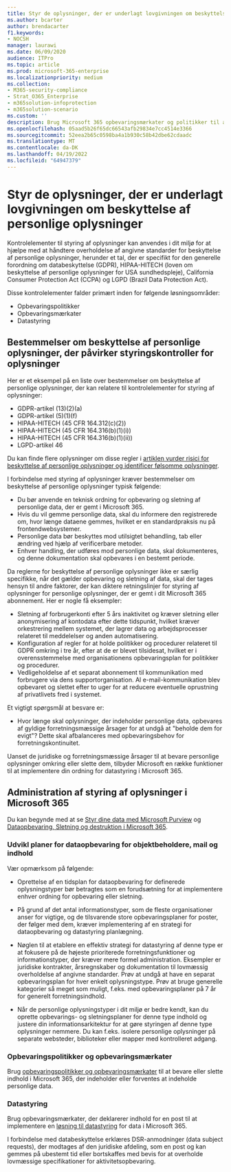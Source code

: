 ```yaml
---
title: Styr de oplysninger, der er underlagt lovgivningen om beskyttelse af personlige oplysninger
ms.author: bcarter
author: brendacarter
f1.keywords:
- NOCSH
manager: laurawi
ms.date: 06/09/2020
audience: ITPro
ms.topic: article
ms.prod: microsoft-365-enterprise
ms.localizationpriority: medium
ms.collection:
- M365-security-compliance
- Strat_O365_Enterprise
- m365solution-infoprotection
- m365solution-scenario
ms.custom: ''
description: Brug Microsoft 365 opbevaringsmærkater og politikker til at administrere personlige data i dit Microsoft 365 miljø.
ms.openlocfilehash: 05aad5b26f65dc66543afb29834e7cc4514e3366
ms.sourcegitcommit: 52eea2b65c0598ba4a1b930c58b42dbe62cdaadc
ms.translationtype: MT
ms.contentlocale: da-DK
ms.lasthandoff: 04/19/2022
ms.locfileid: "64947379"
---
```

# <a name="govern-information-subject-to-data-privacy-regulation"></a>Styr de oplysninger, der er underlagt lovgivningen om beskyttelse af personlige oplysninger

Kontrolelementer til styring af oplysninger kan anvendes i dit miljø for at hjælpe med at håndtere overholdelse af angivne standarder for beskyttelse af personlige oplysninger, herunder et tal, der er specifikt for den generelle forordning om databeskyttelse (GDPR), HIPAA-HITECH (loven om beskyttelse af personlige oplysninger for USA sundhedspleje), California Consumer Protection Act (CCPA) og LGPD (Brazil Data Protection Act). 

Disse kontrolelementer falder primært inden for følgende løsningsområder:

- Opbevaringspolitikker
- Opbevaringsmærkater
- Datastyring

## <a name="data-privacy-regulations-impacting-information-governance-controls"></a>Bestemmelser om beskyttelse af personlige oplysninger, der påvirker styringskontroller for oplysninger

Her er et eksempel på en liste over bestemmelser om beskyttelse af personlige oplysninger, der kan relatere til kontrolelementer for styring af oplysninger:

- GDPR-artikel (13)(2)(a)
- GDPR-artikel (5)(1)(f)
- HIPAA-HITECH (45 CFR 164.312(c)(2))
- HIPAA-HITECH (45 CFR 164.316(b)(1)(i))
- HIPAA-HITECH (45 CFR 164.316(b)(1)(ii))
- LGPD-artikel 46

Du kan finde flere oplysninger om disse regler i [artiklen vurder risici for beskyttelse af personlige oplysninger og identificer følsomme oplysninger](information-protection-deploy-assess.md).

I forbindelse med styring af oplysninger kræver bestemmelser om beskyttelse af personlige oplysninger typisk følgende:

- Du bør anvende en teknisk ordning for opbevaring og sletning af personlige data, der er gemt i Microsoft 365.
- Hvis du vil gemme personlige data, skal du informere den registrerede om, hvor længe dataene gemmes, hvilket er en standardpraksis nu på frontendwebsystemer.
- Personlige data bør beskyttes mod utilsigtet behandling, tab eller ændring ved hjælp af verificerbare metoder.
- Enhver handling, der udføres mod personlige data, skal dokumenteres, og denne dokumentation skal opbevares i en bestemt periode.

Da reglerne for beskyttelse af personlige oplysninger ikke er særlig specifikke, når det gælder opbevaring og sletning af data, skal der tages hensyn til andre faktorer, der kan diktere retningslinjer for styring af oplysninger for personlige oplysninger, der er gemt i dit Microsoft 365 abonnement. Her er nogle få eksempler:

- Sletning af forbrugerkonti efter 5 års inaktivitet og kræver sletning eller anonymisering af kontodata efter dette tidspunkt, hvilket kræver orkestrering mellem systemet, der lagrer data og arbejdsprocesser relateret til meddelelser og anden automatisering.
- Konfiguration af regler for at holde politikker og procedurer relateret til GDPR omkring i tre år, efter at de er blevet tilsidesat, hvilket er i overensstemmelse med organisationens opbevaringsplan for politikker og procedurer.
- Vedligeholdelse af et separat abonnement til kommunikation med forbrugere via dens supportorganisation. Al e-mail-kommunikation blev opbevaret og slettet efter to uger for at reducere eventuelle oprustning af privatlivets fred i systemet.

Et vigtigt spørgsmål at besvare er: 

- Hvor længe skal oplysninger, der indeholder personlige data, opbevares af gyldige forretningsmæssige årsager for at undgå at "beholde dem for evigt"? Dette skal afbalanceres med opbevaringsbehov for forretningskontinuitet.

Uanset de juridiske og forretningsmæssige årsager til at bevare personlige oplysninger omkring eller slette dem, tilbyder Microsoft en række funktioner til at implementere din ordning for datastyring i Microsoft 365.

## <a name="managing-information-governance-in-microsoft-365"></a>Administration af styring af oplysninger i Microsoft 365

Du kan begynde med at se [Styr dine data med Microsoft Purview](../compliance/manage-data-governance.md) og [Dataopbevaring, Sletning og destruktion i Microsoft 365](/office365/Enterprise/office-365-data-retention-deletion-and-destruction-overview).

### <a name="develop-data-retention-schedules-for-containers-email-and-content"></a>Udvikl planer for dataopbevaring for objektbeholdere, mail og indhold

Vær opmærksom på følgende:

- Oprettelse af en tidsplan for dataopbevaring for definerede oplysningstyper bør betragtes som en forudsætning for at implementere enhver ordning for opbevaring eller sletning.

- På grund af det antal informationstyper, som de fleste organisationer anser for vigtige, og de tilsvarende store opbevaringsplaner for poster, der følger med dem, kræver implementering af en strategi for dataopbevaring og datastyring planlægning. 

- Nøglen til at etablere en effektiv strategi for datastyring af denne type er at fokusere på de højeste prioriterede forretningsfunktioner og informationstyper, der kræver mere formel administration. Eksempler er juridiske kontrakter, årsregnskaber og dokumentation til lovmæssig overholdelse af angivne standarder. Prøv at undgå at have en separat opbevaringsplan for hver enkelt oplysningstype. Prøv at bruge generelle kategorier så meget som muligt, f.eks. med opbevaringsplaner på 7 år for generelt forretningsindhold.

- Når de personlige oplysningstyper i dit miljø er bedre kendt, kan du oprette opbevarings- og sletningsplaner for denne type indhold og justere din informationsarkitektur for at gøre styringen af denne type oplysninger nemmere. Du kan f.eks. isolere personlige oplysninger på separate websteder, biblioteker eller mapper med kontrolleret adgang.

### <a name="retention-policies-and-retention-labels"></a>Opbevaringspolitikker og opbevaringsmærkater

Brug [opbevaringspolitikker og opbevaringsmærkater](../compliance/retention.md) til at bevare eller slette indhold i Microsoft 365, der indeholder eller forventes at indeholde personlige data.

### <a name="records-management"></a>Datastyring

Brug opbevaringsmærkater, der deklarerer indhold for en post til at implementere en [løsning til datastyring](../compliance/records-management.md) for data i Microsoft 365.

I forbindelse med databeskyttelse erklæres DSR-anmodninger (data subject requests), der modtages af den juridiske afdeling, som en post og kan gemmes på ubestemt tid eller bortskaffes med bevis for at overholde lovmæssige specifikationer for aktivitetsopbevaring.